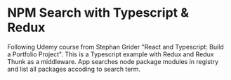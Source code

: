 # NPM Search with Typescript & Redux

Following Udemy course from Stephan Grider "React and Typescript: Build a Portfolio Project".
This is a Typescript example with Redux and Redux Thunk as a middleware.
App searches node package modules in registry and list all packages accoding to search term.
